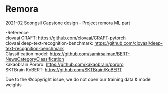 # Remora
2021-02 Soongsil Capstone design - Project remora ML part

-Reference  
clovaai CRAFT: https://github.com/clovaai/CRAFT-pytorch  
clovaai deep-text-recognition-benchmark: https://github.com/clovaai/deep-text-recognition-benchmark  
Classification model: https://github.com/samirsalman/BERT-NewsCategoryClassification  
kakaobrain Pororo: https://github.com/kakaobrain/pororo  
SKTBrain KoBERT: https://github.com/SKTBrain/KoBERT  

Due to the ©copyright issue, we do not open our training data & model weights  